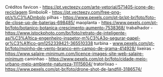 Créditos
favicon - https://pt.vecteezy.com/arte-vetorial/571405-icone-de-reciclagem
SimboloR - https://pt.vecteezy.com/free-png-pt/s%C3%ADmbolo
pilhas - https://www.pexels.com/pt-br/pt-br/foto/foto-de-close-up-de-baterias-698485/
maoplanta - https://www.pexels.com/pt-br/foto/botanico-botanica-crescimento-aumento-7538368/
trabalhador - https://www.istockphoto.com/br/foto/retrato-de-inteligente-asi%C3%A1tica-engenheiro-inspetor-m%C3%A3o-segurar-papel-gr%C3%A1fico-gm1252339421-365510338
turbina - www.pexels.com/pt-br/foto/moinho-de-vento-branco-em-campo-de-grama-414928/
lixeiras - https://www.salaire-minimum.com/licence-images-site-web-salaire-minimum
caminhao - https://www.pexels.com/pt-br/foto/cidade-meio-urbano-meio-ambiente-natureza-11115604/
tratorlixao - https://www.pexels.com/pt-br/foto/drone-shot-de-landfill-3186574/
